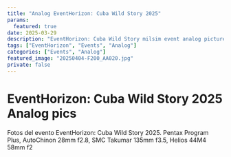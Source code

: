 ```yaml
---
title: "Analog EventHorizon: Cuba Wild Story 2025"
params:
  featured: true
date: 2025-03-29
description: "EventHorizon: Cuba Wild Story milsim event analog pictures"
tags: ["EventHorizon", "Events", "Analog"]
categories: ["Events", "Analog"]
featured_image: "20250404-F200_AA020.jpg"
private: false
---
```


# EventHorizon: Cuba Wild Story 2025 Analog pics

Fotos del evento EventHorizon: Cuba Wild Story 2025.
Pentax Program Plus, AutoChinon 28mm f2.8, SMC Takumar 135mm f3.5, Helios 44M4 58mm f2

<!-- The images will be automatically displayed by the theme. -->
